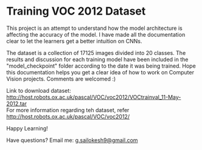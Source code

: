 # Training VOC 2012 Dataset

This project is an attempt to understand how the model architecture is affecting the accuracy of the model. I have made all the documentation clear to let the learners get a better intuition on CNNs.

The dataset is a collection of 17125 images divided into 20 classes. 
The results and discussion for each training model have been included in the "model_checkpoint" folder according to the date it was being trained. Hope this documentation helps you get a clear idea of how to work on Computer Vision projects. Comments are welcomed :)

Link to download dataset: http://host.robots.ox.ac.uk/pascal/VOC/voc2012/VOCtrainval_11-May-2012.tar <br>
For more information regarding teh dataset, refer http://host.robots.ox.ac.uk/pascal/VOC/voc2012/

Happy Learning!

Have questions? Email me: g.sailokesh9@gmail.com